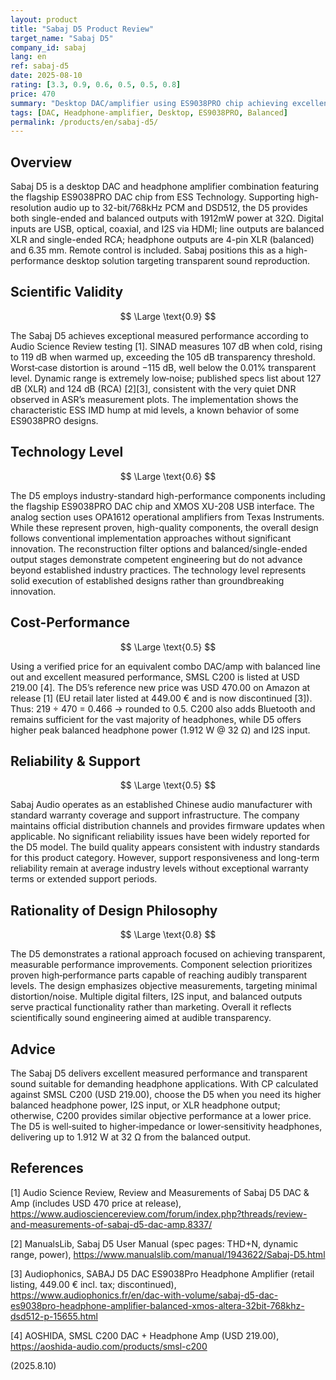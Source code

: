 ```yaml
---
layout: product
title: "Sabaj D5 Product Review"
target_name: "Sabaj D5"
company_id: sabaj
lang: en
ref: sabaj-d5
date: 2025-08-10
rating: [3.3, 0.9, 0.6, 0.5, 0.5, 0.8]
price: 470
summary: "Desktop DAC/amplifier using ES9038PRO chip achieving excellent measured performance but facing strong competition from cheaper alternatives"
tags: [DAC, Headphone-amplifier, Desktop, ES9038PRO, Balanced]
permalink: /products/en/sabaj-d5/
---
```


## Overview

Sabaj D5 is a desktop DAC and headphone amplifier combination featuring the flagship ES9038PRO DAC chip from ESS Technology. Supporting high-resolution audio up to 32-bit/768kHz PCM and DSD512, the D5 provides both single-ended and balanced outputs with 1912mW power at 32Ω. Digital inputs are USB, optical, coaxial, and I2S via HDMI; line outputs are balanced XLR and single-ended RCA; headphone outputs are 4-pin XLR (balanced) and 6.35 mm. Remote control is included. Sabaj positions this as a high-performance desktop solution targeting transparent sound reproduction.

## Scientific Validity

$$ \Large \text{0.9} $$

The Sabaj D5 achieves exceptional measured performance according to Audio Science Review testing [1]. SINAD measures 107 dB when cold, rising to 119 dB when warmed up, exceeding the 105 dB transparency threshold. Worst‑case distortion is around −115 dB, well below the 0.01% transparent level. Dynamic range is extremely low‑noise; published specs list about 127 dB (XLR) and 124 dB (RCA) [2][3], consistent with the very quiet DNR observed in ASR’s measurement plots. The implementation shows the characteristic ESS IMD hump at mid levels, a known behavior of some ES9038PRO designs.

## Technology Level

$$ \Large \text{0.6} $$

The D5 employs industry-standard high-performance components including the flagship ES9038PRO DAC chip and XMOS XU-208 USB interface. The analog section uses OPA1612 operational amplifiers from Texas Instruments. While these represent proven, high-quality components, the overall design follows conventional implementation approaches without significant innovation. The reconstruction filter options and balanced/single-ended output stages demonstrate competent engineering but do not advance beyond established industry practices. The technology level represents solid execution of established designs rather than groundbreaking innovation.

## Cost-Performance

$$ \Large \text{0.5} $$

Using a verified price for an equivalent combo DAC/amp with balanced line out and excellent measured performance, SMSL C200 is listed at USD 219.00 [4]. The D5’s reference new price was USD 470.00 on Amazon at release [1] (EU retail later listed at 449.00 € and is now discontinued [3]). Thus: 219 ÷ 470 = 0.466 → rounded to 0.5. C200 also adds Bluetooth and remains sufficient for the vast majority of headphones, while D5 offers higher peak balanced headphone power (1.912 W @ 32 Ω) and I2S input.

## Reliability & Support

$$ \Large \text{0.5} $$

Sabaj Audio operates as an established Chinese audio manufacturer with standard warranty coverage and support infrastructure. The company maintains official distribution channels and provides firmware updates when applicable. No significant reliability issues have been widely reported for the D5 model. The build quality appears consistent with industry standards for this product category. However, support responsiveness and long-term reliability remain at average industry levels without exceptional warranty terms or extended support periods.

## Rationality of Design Philosophy

$$ \Large \text{0.8} $$

The D5 demonstrates a rational approach focused on achieving transparent, measurable performance improvements. Component selection prioritizes proven high‑performance parts capable of reaching audibly transparent levels. The design emphasizes objective measurements, targeting minimal distortion/noise. Multiple digital filters, I2S input, and balanced outputs serve practical functionality rather than marketing. Overall it reflects scientifically sound engineering aimed at audible transparency.

## Advice

The Sabaj D5 delivers excellent measured performance and transparent sound suitable for demanding headphone applications. With CP calculated against SMSL C200 (USD 219.00), choose the D5 when you need its higher balanced headphone power, I2S input, or XLR headphone output; otherwise, C200 provides similar objective performance at a lower price. The D5 is well‑suited to higher‑impedance or lower‑sensitivity headphones, delivering up to 1.912 W at 32 Ω from the balanced output.

## References

[1] Audio Science Review, Review and Measurements of Sabaj D5 DAC & Amp (includes USD 470 price at release), https://www.audiosciencereview.com/forum/index.php?threads/review-and-measurements-of-sabaj-d5-dac-amp.8337/

[2] ManualsLib, Sabaj D5 User Manual (spec pages: THD+N, dynamic range, power), https://www.manualslib.com/manual/1943622/Sabaj-D5.html

[3] Audiophonics, SABAJ D5 DAC ES9038Pro Headphone Amplifier (retail listing, 449.00 € incl. tax; discontinued), https://www.audiophonics.fr/en/dac-with-volume/sabaj-d5-dac-es9038pro-headphone-amplifier-balanced-xmos-altera-32bit-768khz-dsd512-p-15655.html

[4] AOSHIDA, SMSL C200 DAC + Headphone Amp (USD 219.00), https://aoshida-audio.com/products/smsl-c200

(2025.8.10)